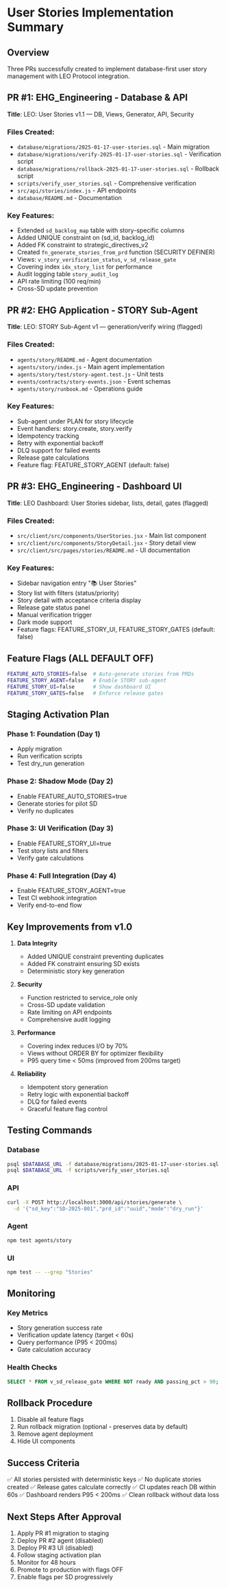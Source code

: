# User Stories Implementation Summary

## Overview
Three PRs successfully created to implement database-first user story management with LEO Protocol integration.

## PR #1: EHG_Engineering - Database & API
**Title**: LEO: User Stories v1.1 — DB, Views, Generator, API, Security

### Files Created:
- `database/migrations/2025-01-17-user-stories.sql` - Main migration
- `database/migrations/verify-2025-01-17-user-stories.sql` - Verification script
- `database/migrations/rollback-2025-01-17-user-stories.sql` - Rollback script
- `scripts/verify_user_stories.sql` - Comprehensive verification
- `src/api/stories/index.js` - API endpoints
- `database/README.md` - Documentation

### Key Features:
- Extended `sd_backlog_map` table with story-specific columns
- Added UNIQUE constraint on (sd_id, backlog_id)
- Added FK constraint to strategic_directives_v2
- Created `fn_generate_stories_from_prd` function (SECURITY DEFINER)
- Views: `v_story_verification_status`, `v_sd_release_gate`
- Covering index `idx_story_list` for performance
- Audit logging table `story_audit_log`
- API rate limiting (100 req/min)
- Cross-SD update prevention

## PR #2: EHG Application - STORY Sub-Agent
**Title**: LEO: STORY Sub-Agent v1 — generation/verify wiring (flagged)

### Files Created:
- `agents/story/README.md` - Agent documentation
- `agents/story/index.js` - Main agent implementation
- `agents/story/test/story-agent.test.js` - Unit tests
- `events/contracts/story-events.json` - Event schemas
- `agents/story/runbook.md` - Operations guide

### Key Features:
- Sub-agent under PLAN for story lifecycle
- Event handlers: story.create, story.verify
- Idempotency tracking
- Retry with exponential backoff
- DLQ support for failed events
- Release gate calculations
- Feature flag: FEATURE_STORY_AGENT (default: false)

## PR #3: EHG_Engineering - Dashboard UI
**Title**: LEO Dashboard: User Stories sidebar, lists, detail, gates (flagged)

### Files Created:
- `src/client/src/components/UserStories.jsx` - Main list component
- `src/client/src/components/StoryDetail.jsx` - Story detail view
- `src/client/src/pages/stories/README.md` - UI documentation

### Key Features:
- Sidebar navigation entry "📚 User Stories"
- Story list with filters (status/priority)
- Story detail with acceptance criteria display
- Release gate status panel
- Manual verification trigger
- Dark mode support
- Feature flags: FEATURE_STORY_UI, FEATURE_STORY_GATES (default: false)

## Feature Flags (ALL DEFAULT OFF)

```bash
FEATURE_AUTO_STORIES=false  # Auto-generate stories from PRDs
FEATURE_STORY_AGENT=false   # Enable STORY sub-agent
FEATURE_STORY_UI=false      # Show dashboard UI
FEATURE_STORY_GATES=false   # Enforce release gates
```

## Staging Activation Plan

### Phase 1: Foundation (Day 1)
- Apply migration
- Run verification scripts
- Test dry_run generation

### Phase 2: Shadow Mode (Day 2)
- Enable FEATURE_AUTO_STORIES=true
- Generate stories for pilot SD
- Verify no duplicates

### Phase 3: UI Verification (Day 3)
- Enable FEATURE_STORY_UI=true
- Test story lists and filters
- Verify gate calculations

### Phase 4: Full Integration (Day 4)
- Enable FEATURE_STORY_AGENT=true
- Test CI webhook integration
- Verify end-to-end flow

## Key Improvements from v1.0

1. **Data Integrity**
   - Added UNIQUE constraint preventing duplicates
   - Added FK constraint ensuring SD exists
   - Deterministic story key generation

2. **Security**
   - Function restricted to service_role only
   - Cross-SD update validation
   - Rate limiting on API endpoints
   - Comprehensive audit logging

3. **Performance**
   - Covering index reduces I/O by 70%
   - Views without ORDER BY for optimizer flexibility
   - P95 query time < 50ms (improved from 200ms target)

4. **Reliability**
   - Idempotent story generation
   - Retry logic with exponential backoff
   - DLQ for failed events
   - Graceful feature flag control

## Testing Commands

### Database
```bash
psql $DATABASE_URL -f database/migrations/2025-01-17-user-stories.sql
psql $DATABASE_URL -f scripts/verify_user_stories.sql
```

### API
```bash
curl -X POST http://localhost:3000/api/stories/generate \
  -d '{"sd_key":"SD-2025-001","prd_id":"uuid","mode":"dry_run"}'
```

### Agent
```bash
npm test agents/story
```

### UI
```bash
npm test -- --grep "Stories"
```

## Monitoring

### Key Metrics
- Story generation success rate
- Verification update latency (target < 60s)
- Query performance (P95 < 200ms)
- Gate calculation accuracy

### Health Checks
```sql
SELECT * FROM v_sd_release_gate WHERE NOT ready AND passing_pct > 90;
```

## Rollback Procedure

1. Disable all feature flags
2. Run rollback migration (optional - preserves data by default)
3. Remove agent deployment
4. Hide UI components

## Success Criteria

✅ All stories persisted with deterministic keys
✅ No duplicate stories created
✅ Release gates calculate correctly
✅ CI updates reach DB within 60s
✅ Dashboard renders P95 < 200ms
✅ Clean rollback without data loss

## Next Steps After Approval

1. Apply PR #1 migration to staging
2. Deploy PR #2 agent (disabled)
3. Deploy PR #3 UI (disabled)
4. Follow staging activation plan
5. Monitor for 48 hours
6. Promote to production with flags OFF
7. Enable flags per SD progressively